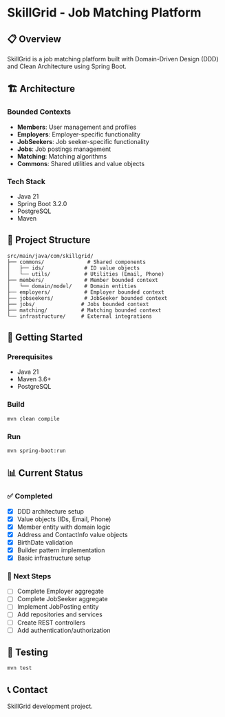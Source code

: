 # SkillGrid - Job Matching Platform

## 📋 Overview

SkillGrid is a job matching platform built with Domain-Driven Design (DDD) and Clean Architecture using Spring Boot.

## 🏗️ Architecture

### Bounded Contexts
- **Members**: User management and profiles
- **Employers**: Employer-specific functionality
- **JobSeekers**: Job seeker-specific functionality
- **Jobs**: Job postings management
- **Matching**: Matching algorithms
- **Commons**: Shared utilities and value objects

### Tech Stack
- Java 21
- Spring Boot 3.2.0
- PostgreSQL
- Maven

## 📁 Project Structure

```
src/main/java/com/skillgrid/
├── commons/              # Shared components
│   ├── ids/             # ID value objects
│   └── utils/           # Utilities (Email, Phone)
├── members/             # Member bounded context
│   └── domain/model/    # Domain entities
├── employers/           # Employer bounded context
├── jobseekers/          # JobSeeker bounded context
├── jobs/               # Jobs bounded context
├── matching/           # Matching bounded context
└── infrastructure/     # External integrations
```

## 🚀 Getting Started

### Prerequisites
- Java 21
- Maven 3.6+
- PostgreSQL

### Build
```bash
mvn clean compile
```

### Run
```bash
mvn spring-boot:run
```

## 📊 Current Status

### ✅ Completed
- [x] DDD architecture setup
- [x] Value objects (IDs, Email, Phone)
- [x] Member entity with domain logic
- [x] Address and ContactInfo value objects
- [x] BirthDate validation
- [x] Builder pattern implementation
- [x] Basic infrastructure setup

### 🔄 Next Steps
- [ ] Complete Employer aggregate
- [ ] Complete JobSeeker aggregate
- [ ] Implement JobPosting entity
- [ ] Add repositories and services
- [ ] Create REST controllers
- [ ] Add authentication/authorization

## 🧪 Testing

```bash
mvn test
```

## 📞 Contact

SkillGrid development project.